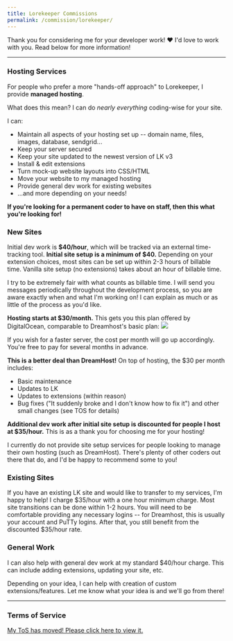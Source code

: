 ```yaml
---
title: Lorekeeper Commissions
permalink: /commission/lorekeeper/
---
```


Thank you for considering me for your developer work! ❤️ I'd love to work with you. Read below for more information!

---

### Hosting Services

For people who prefer a more "hands-off approach" to Lorekeeper, I provide **managed hosting**. 

What does this mean? I can do *nearly everything* coding-wise for your site.

I can:
* Maintain all aspects of your hosting set up -- domain name, files, images, database, sendgrid...
* Keep your server secured
* Keep your site updated to the newest version of LK v3
* Install & edit extensions
* Turn mock-up website layouts into CSS/HTML
* Move your website to my managed hosting
* Provide general dev work for existing websites
* ...and more depending on your needs!

**If you're looking for a permanent coder to have on staff, then this what you're looking for!**

### New Sites

Initial dev work is **$40/hour**, which will be tracked via an external time-tracking tool. **Initial site setup is a minimum of $40.** Depending on your extension choices, most sites can be set up within 2-3 hours of billable time. Vanilla site setup (no extensions) takes about an hour of billable time.

I try to be extremely fair with what counts as billable time. I will send you messages periodically throughout the development process, so you are aware exactly when and what I'm working on! I can explain as much or as little of the process as you'd like.

**Hosting starts at $30/month.** This gets you this plan offered by DigitalOcean, comparable to Dreamhost's basic plan:
<img src="/img/digitaloceanplan.png" class="m-auto"/>

If you wish for a faster server, the cost per month will go up accordingly. You're free to pay for several months in advance.

**This is a better deal than DreamHost!** On top of hosting, the $30 per month includes:

* Basic maintenance
* Updates to LK
* Updates to extensions (within reason)
* Bug fixes (&quot;It suddenly broke and I don't know how to fix it&quot;) and other small changes (see TOS for details)

**Additional dev work after initial site setup is discounted for people I host at $35/hour.** This is as a thank you for choosing me for your hosting!

I currently do not provide site setup services for people looking to manage their own hosting (such as DreamHost). There's plenty of other coders out there that do, and I'd be happy to recommend some to you!

### Existing Sites
If you have an existing LK site and would like to transfer to my services, I'm happy to help! I charge $35/hour with a one hour minimum charge. Most site transitions can be done within 1-2 hours. You will need to be comfortable providing any necessary logins -- for Dreamhost, this is usually your account and PuTTy logins. After that, you still benefit from the discounted $35/hour rate.

### General Work
I can also help with general dev work at my standard $40/hour charge. This can include adding extensions, updating your site, etc.

Depending on your idea, I can help with creation of custom extensions/features. Let me know what your idea is and we'll go from there!

---

### Terms of Service

<div class="text-center">
<a href="/commission/tos">My ToS has moved! Please click here to view it.</a>
</div>
